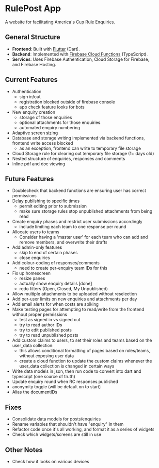 # RulePost App

A website for facilitating America's Cup Rule Enquiries.

## General Structure

- **Frontend**: Built with [Flutter](https://flutter.dev/) (Dart).
- **Backend**: Implemented with [Firebase Cloud Functions](https://firebase.google.com/docs/functions) (TypeScript).
- **Services**: Uses Firebase Authentication, Cloud Storage for Firebase, and Firebase Hosting.

## Current Features
- Authentication
  - sign in/out
  - registration blocked outside of firebase console
  - app check feature looks for bots
- New enquiry creation
  - storage of those enquiries
  - optional attachments for those enquiries
  - automated enquiry numbering
- Adaptive screen sizing
- Database and storage writing implemented via backend functions, frontend write access blocked
  - as an exception, frontend can write to temporary file storage
- Cloud Storage rule for clearing out temporary file storage (1+ days old)
- Nested structure of enquiries, responses and comments
- Inline pdf and doc viewing

## Future Features
- Doublecheck that backend functions are ensuring user has correct permissions
- Delay publishing to specific times
  - permit editing prior to submission
  - make sure storage rules stop unpublished attachments from being read
- Create enquiry phases and restrict user submissions accordingly
  - include limiting each team to one response per round
- Allocate users to teams
  - Consider having a 'master user' for each team who can add and remove members, and overwrite their drafts
- Add admin-only features
  - skip to end of certain phases
  - close enquiries
- Add colour-coding of responses/comments
  - need to create per-enquiry team IDs for this
- Fix up homescreen
  - resize panes
  - actually show enquiry details [done]
  - redo filters (Open, Closed, My Unpublished)
- Allow multiple attachments to be uploaded without reselection
- Add per-user limits on new enquiries and attachments per day
- Add email alerts for when costs are spiking
- Make testing pages for attempting to read/write from the frontend without proper permissions
  - test as signed in vs signed out
  - try to read author IDs
  - try to edit published posts
  - try to read unpublished posts
- Add custom claims to users, to set their roles and teams based on the user_data collection
  - this allows conditional formatting of pages based on roles/teams, without exposing user data
  - create a cloud function to update the custom claims whenever the user_data collection is changed in certain ways
- Write data models in json, then run code to convert into dart and typescript (one source of truth)
- Update enquiry round when RC responses published
- anonymity toggle (will be default on to start)
- Alias the documentIDs

## Fixes
- Consolidate data models for posts/enquiries
- Rename variables that shouldn't have "enquiry" in them
- Refactor code once it's all working, and format it as a series of widgets
- Check which widgets/screens are still in use

## Other Notes

- Check how it looks on various devices
